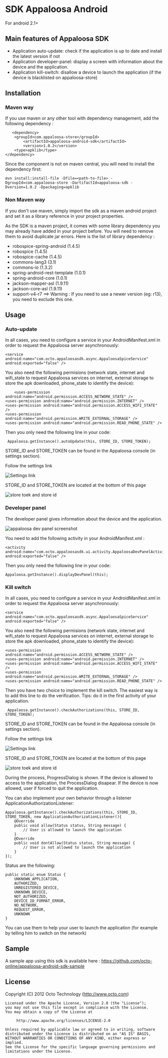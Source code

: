 SDK Appaloosa Android
=====================

For android 2.1+

Main features of Appaloosa SDK
------------------------------

* Application auto-update: check if the application is up to date and install the latest version if not
* Application developer-panel: display a screen with information about the device and the application.
* Application kill-switch: disallow a device to launch the application (if the device is blacklisted on appaloosa-store)

Installation
------------

### Maven way

If you use maven or any other tool with dependency management, add the following dependency :

       <dependency>
		<groupId>com.appaloosa-store</groupId>
	        <artifactId>appaloosa-android-sdk</artifactId>
	        <version>1.0.2</version>
		<type>apklib</type>
	</dependency>

Since the component is not on maven central, you will need to install the dependency first:

    mvn install:install-file -Dfile=<path-to-file> -DgroupId=com.appaloosa-store -DartifactId=appaloosa-sdk -Dversion=1.0.2 -Dpackaging=apklib

### Non Maven way

If you don't use maven, simply import the sdk as a maven android project and set it as a library reference in your project properties.

As the SDK is a maven project, it comes with some library dependency you may already have added in your project before. You will need to remove them to avoid duplicate jar errors.
Here is the list of library dependency :
 - robospice-spring-android (1.4.5)
 - robospice (1.4.5)
 - robospice-cache (1.4.5)
 - commons-lang3 (3.1)
 - commons-io (1.3.2)
 - spring-android-rest-template (1.0.1)
 - spring-android-core (1.0.1)
 - jackson-mapper-asl (1.9.11)
 - jackson-core-asl (1.9.11)
 - support-v4-r7 ==> Warning : If you need to use a newer version (eg: r13), you need to exclude this one.

Usage
-----

### Auto-update

In all cases, you need to configure a service in your AndroidManifest.xml in order to request the Appaloosa server asynchronously:

    <service android:name="com.octo.appaloosasdk.async.AppaloosaSpiceService" android:exported="false" />

You also need the following permisions (network state, internet and wifi_state to request Appaloosa services on internet, external storage to store the apk downloaded, phone_state to identify the device):

        <uses-permission android:name="android.permission.ACCESS_NETWORK_STATE" />
    <uses-permission android:name="android.permission.INTERNET" />
    <uses-permission android:name="android.permission.ACCESS_WIFI_STATE" />
    <uses-permission android:name="android.permission.WRITE_EXTERNAL_STORAGE" />
    <uses-permission android:name="android.permission.READ_PHONE_STATE" />

Then you only need the following line in your code:

     Appaloosa.getInstance().autoUpdate(this, STORE_ID, STORE_TOKEN);
     
STORE_ID and STORE_TOKEN can be found in the Appaloosa console (in settings section).

Follow the settings link

![Settings link](https://raw.github.com/octo-online/appaloosa-android-sdk/master/images/appaloosa-store-settings-link.png)

STORE_ID and STORE_TOKEN are located at the bottom of this page

![store toek and store id](https://raw.github.com/octo-online/appaloosa-android-sdk/master/images/appaloosa-store-token-and-id.png)

### Developer panel

The developer panel gives information about the device and the application.

![appaloosa dev panel screenshot](https://raw.github.com/octo-online/appaloosa-android-sdk/dev-panel/images/appaloosa-dev-panel-1.png)

You need to add the following activity in your AndroidManifest.xml :

    <activity android:name="com.octo.appaloosasdk.ui.activity.AppaloosaDevPanelActivity" android:exported="false" />

Then you only need the following line in your code:

    Appaloosa.getInstance().displayDevPanel(this); 

### Kill switch

In all cases, you need to configure a service in your AndroidManifest.xml in order to request the Appaloosa server asynchronously:

    <service android:name="com.octo.appaloosasdk.async.AppaloosaSpiceService" android:exported="false" />

You also need the following permisions (network state, internet and wifi_state to request Appaloosa services on internet, external storage to store the apk downloaded, phone_state to identify the device):

    <uses-permission android:name="android.permission.ACCESS_NETWORK_STATE" />
    <uses-permission android:name="android.permission.INTERNET" />
    <uses-permission android:name="android.permission.ACCESS_WIFI_STATE" />
    <uses-permission android:name="android.permission.WRITE_EXTERNAL_STORAGE" />
    <uses-permission android:name="android.permission.READ_PHONE_STATE" />

Then you have two choice to implement the kill switch.
The easiest way is to add this line to do the verification. Tips: do it in the first activity of your application.

     Appaloosa.getInstance().checkAuthorizations(this, STORE_ID, STORE_TOKEN);
     
STORE_ID and STORE_TOKEN can be found in the Appaloosa console (in settings section).

Follow the settings link

![Settings link](https://raw.github.com/octo-online/appaloosa-android-sdk/master/images/appaloosa-store-settings-link.png)

STORE_ID and STORE_TOKEN are located at the bottom of this page

![store toek and store id](https://raw.github.com/octo-online/appaloosa-android-sdk/master/images/appaloosa-store-token-and-id.png)

During the process, ProgressDialog is shown. 
If the device is allowed to access to the application, the ProcessDialog disapear.
If the device is now allowed, user if forced to quit the application.

You can also implement your own behavior through a listener ApplicationAuthorizationListener:
	
	Appaloosa.getInstance().checkAuthorizations(this, STORE_ID, STORE_TOKEN, new ApplicationAuthorizationListener(){
		@Override
		public void allow(Status status, String message) {
			// User is allowed to launch the application
		}
		@Override
		public void dontAllow(Status status, String message) {
			// User is not allowed to launch the application
		}
	});

Status are the following: 
	
	public static enum Status {
		UNKNOWN_APPLICATION, 
		AUTHORIZED, 
		UNREGISTERED_DEVICE, 
		UNKNOWN_DEVICE, 
		NOT_AUTHORIZED, 
		DEVICE_ID_FORMAT_ERROR, 
		NO_NETWORK, 
		REQUEST_ERROR, 
		UNKNOWN
	}

You can use them to help your user to launch the application (for example by telling him to switch on the network)

Sample
------

A sample app using this sdk is available here : https://github.com/octo-online/appaloosa-android-sdk-sample

License
-------

  Copyright (C) 2012 Octo Technology (http://www.octo.com)
  
	Licensed under the Apache License, Version 2.0 (the "License");
	you may not use this file except in compliance with the License.
	You may obtain a copy of the License at
	
	     http://www.apache.org/licenses/LICENSE-2.0
	
	Unless required by applicable law or agreed to in writing, software
	distributed under the License is distributed on an "AS IS" BASIS,
	WITHOUT WARRANTIES OR CONDITIONS OF ANY KIND, either express or implied.
	See the License for the specific language governing permissions and
	limitations under the License.
